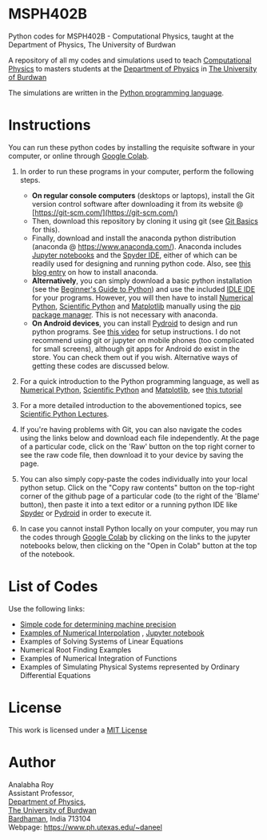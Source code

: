 
MSPH402B
============================================

Python codes for MSPH402B - Computational Physics, taught at the Department of Physics, The University of Burdwan


A repository of all my codes and simulations used to teach [Computational Physics](https://bit.ly/mphys0402b) to masters students at the 
[Department of Physics](https://sites.google.com/a/phys.buruniv.ac.in/physics/) in [The University of Burdwan](https://www.buruniv.ac.in/)

The simulations are written in the [Python programming language](https://www.python.org/about/gettingstarted/).

Instructions
=========================
You can run these python codes by installing the requisite software in your computer, or online through [Google Colab](https://colab.research.google.com/).


1. In order to run these programs in your computer, perform the following steps.
    * **On regular console computers** (desktops or laptops), install the Git version control software after downloading it from its website @ [https://git-scm.com/](https://git-scm.com/)
    * Then, download this repository by cloning it using git (see [Git Basics](https://git-scm.com/book/en/v2/Git-Basics-Getting-a-Git-Repository)  for this).
    * Finally, download and install the anaconda python distribution (anaconda @ https://www.anaconda.com/). Anaconda includes [Jupyter notebooks](https://jupyter.org/) and the [Spyder IDE](https://www.spyder-ide.org/), either of which can be readily used for designing and running python code. Also, see [this blog entry](https://fangohr.github.io/blog/installation-of-python-spyder-numpy-sympy-scipy-pytest-matplotlib-via-anaconda.html) on how to install anaconda.
    * **Alternatively**, you can simply download a basic python installation (see the [Beginner's Guide to Python](https://wiki.python.org/moin/BeginnersGuide)) and use the included [IDLE IDE](https://docs.python.org/3/library/idle.html) for your programs.
      However, you will then have to install [Numerical Python](https://numpy.org), [Scientific Python](https://scipy.org) and [Matplotlib](https://matplotlib.org) manually using the [pip package manager](https://pypi.org/project/pip/). This is not necessary with anaconda.
    * **On Android devices**, you can install [Pydroid](https://play.google.com/store/apps/details?id=ru.iiec.pydroid3) to design and run python programs. See [this video](https://drive.google.com/file/d/1xnr4iZRtfbx4LQ2d7Cl3fOdQ6Utb80zI/view?usp=sharing) for setup instructions. 
      I do not recommend using git or jupyter on mobile phones (too complicated for small screens), although git apps for Android do exist in the store. You can check them out if you wish. Alternative ways of getting these
      codes are discussed below.
          
2. For a quick introduction to the Python programming language, as well as [Numerical Python](https://numpy.org), [Scientific Python](https://scipy.org) and [Matplotlib](https://matplotlib.org), see [this tutorial](https://cs231n.github.io/python-numpy-tutorial/)

3. For a more detailed introduction to the abovementioned topics, see [Scientific Python Lectures](https://github.com/jrjohansson/scientific-python-lectures).

4. If you're having problems with Git, you can also navigate the codes using the links below and download each file independently. At the page of a particular code, click on the 'Raw' button on the 
top right corner to see the raw code file, then download it to your device by saving the page.

5. You can also simply copy-paste the codes individually into your local python setup. Click on the "Copy raw contents" button on the top-right corner of the github page of a particular code 
(to the right of the 'Blame' button), then paste it into a text editor or a running python IDE like [Spyder](https://www.spyder-ide.org/) or [Pydroid](https://play.google.com/store/apps/details?id=ru.iiec.pydroid3) in order to execute it.

6. In case you cannot install Python locally on your computer, you may run the codes through [Google Colab](https://colab.research.google.com/) by clicking on the links to the jupyter notebooks below, then 
clicking on the "Open in Colab" button at the top of the notebook.

List of Codes
=========================

Use the following links:

* [Simple code for determining machine precision](01-MachinePrecision/mprecis.py) 
* [Examples of Numerical Interpolation](02-Interpolation) , [Jupyter notebook](Interpolation_all.ipynb)
* Examples of Solving Systems of Linear Equations
* Numerical Root Finding Examples
* Examples of Numerical Integration of Functions
* Examples of Simulating Physical Systems represented by Ordinary Differential Equations

License
=======

This work is licensed under a [MIT License](LICENSE)



Author
=======

Analabha Roy  
Assistant Professor,  
[Department of Physics](https://sites.google.com/a/phys.buruniv.ac.in/physics/),  
[The University of Burdwan](https://www.buruniv.ac.in/)  
[Bardhaman](https://en.wikivoyage.org/wiki/Bardhaman), India 713104  
Webpage: https://www.ph.utexas.edu/~daneel
